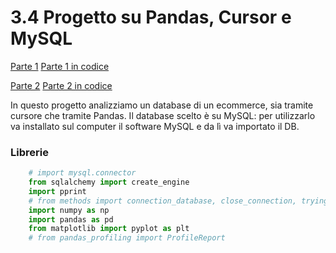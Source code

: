 # 3.4 Progetto su Pandas, Cursor e MySQL 

[Parte 1](https://github.com/stefanogrillo/Data-Analyst---Epicode/blob/4b215e63e39b1ce6ac089a1273e9c5af09a4218b/Week%203/3.4%20Progetto/3.4%20Progetto%20pt%201%20-%20Cursori.ipynb)
[Parte 1 in codice](https://github.com/stefanogrillo/Data-Analyst---Epicode/blob/4b215e63e39b1ce6ac089a1273e9c5af09a4218b/Week%203/3.4%20Progetto/3.4%20Progetto%20pt%201%20-%20Cursory.py)

[Parte 2](https://github.com/stefanogrillo/Data-Analyst---Epicode/blob/4b215e63e39b1ce6ac089a1273e9c5af09a4218b/Week%203/3.4%20Progetto/3.4%20Progetto%20pt%202%20-%20Pandas.ipynb)
[Parte 2 in codice](https://github.com/stefanogrillo/Data-Analyst---Epicode/blob/4b215e63e39b1ce6ac089a1273e9c5af09a4218b/Week%203/3.4%20Progetto/3.4%20Progetto%20pt%202%20-%20Pandas.py)

In questo progetto analizziamo un database di un ecommerce, sia tramite cursore che tramite Pandas. Il database scelto è su MySQL: per utilizzarlo va installato sul computer il software MySQL e da lì va importato il DB.

### Librerie

```python
    # import mysql.connector
    from sqlalchemy import create_engine
    import pprint
    # from methods import connection_database, close_connection, trying
    import numpy as np
    import pandas as pd
    from matplotlib import pyplot as plt
    # from pandas_profiling import ProfileReport
```
